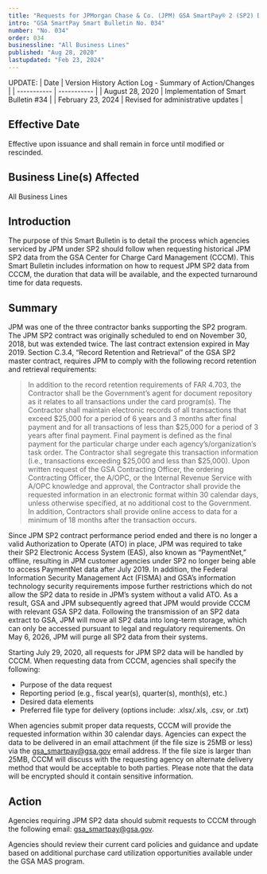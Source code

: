 ```yaml
---
title: "Requests for JPMorgan Chase & Co. (JPM) GSA SmartPay® 2 (SP2) Data"
intro: "GSA SmartPay Smart Bulletin No. 034"
number: "No. 034"
order: 034
businessline: "All Business Lines"
published: "Aug 28, 2020"
lastupdated: "Feb 23, 2024"
---
```


UPDATE:
| Date | Version History Action Log - Summary of Action/Changes |
| ----------- | ----------- |
| August 28, 2020 | Implementation of Smart Bulletin #34 |
| February 23, 2024 | Revised for administrative updates |

## Effective Date
 Effective upon issuance and shall remain in force until modified or rescinded. 

## Business Line(s) Affected

All Business Lines

## Introduction

The purpose of this Smart Bulletin is to detail the process which agencies serviced by JPM under SP2 should follow when requesting historical JPM SP2 data from the GSA Center for Charge Card Management (CCCM). This Smart Bulletin includes information on how to request JPM SP2 data from CCCM, the duration that data will be available, and the expected turnaround time for data requests.

## Summary

JPM was one of the three contractor banks supporting the SP2 program. The JPM SP2 contract was originally scheduled to end on November 30, 2018, but was extended twice. The last contract extension expired in May 2019. Section C.3.4, “Record Retention and Retrieval” of the GSA SP2 master contract, requires JPM to comply with the following record retention and retrieval requirements:

> In addition to the record retention requirements of FAR 4.703, the Contractor shall be the Government’s agent for document repository as it relates to all transactions under the card program(s). The Contractor shall maintain electronic records of all transactions that exceed $25,000 for a period of 6 years and 3 months after final payment and for all transactions of less than $25,000 for a period of 3 years after final payment. Final payment is defined as the final payment for the particular charge under each agency’s/organization’s task order. The Contractor shall segregate this transaction information (i.e., transactions exceeding $25,000 and less than $25,000). Upon written request of the GSA Contracting Officer, the ordering Contracting Officer, the A/OPC, or the Internal Revenue Service with A/OPC knowledge and approval, the Contractor shall provide the requested information in an electronic format within 30 calendar days, unless otherwise specified, at no additional cost to the Government. In addition, Contractors shall provide online access to data for a minimum of 18 months after the transaction occurs.

Since JPM SP2 contract performance period ended and there is no longer a valid Authorization to Operate (ATO) in place, JPM was required to take their SP2 Electronic Access System (EAS), also known as “PaymentNet,” offline, resulting in JPM customer agencies under SP2 no longer being able to access PaymentNet data after July 2019. In addition, the Federal Information Security Management Act (FISMA) and GSA’s information technology security requirements impose further restrictions which do not allow the SP2 data to reside in JPM’s system without a valid ATO. As a result, GSA and JPM subsequently agreed that JPM would provide CCCM with relevant GSA SP2 data. Following the transmission of an SP2 data extract to GSA, JPM will move all SP2 data into long-term storage, which can only be accessed pursuant to legal and regulatory requirements. On May 6, 2026, JPM will purge all SP2 data from their systems.

Starting July 29, 2020, all requests for JPM SP2 data will be handled by CCCM. When requesting data from CCCM, agencies shall specify the following:
- Purpose of the data request
- Reporting period (e.g., fiscal year(s), quarter(s), month(s), etc.)
- Desired data elements
- Preferred file type for delivery (options include: .xlsx/.xls, .csv, or .txt)

When agencies submit proper data requests, CCCM will provide the requested information within 30 calendar days. Agencies can expect the data to be delivered in an email attachment (if the file size is 25MB or less) via the gsa_smartpay@gsa.gov email address. If the file size is larger than 25MB, CCCM will discuss with the requesting agency on alternate delivery method that would be acceptable to both parties. Please note that the data will be encrypted should it contain sensitive information.

## Action

Agencies requiring JPM SP2 data should submit requests to CCCM through the following email: gsa_smartpay@gsa.gov.

Agencies should review their current card policies and guidance and update based on additional purchase card utilization opportunities available under the GSA MAS program.
